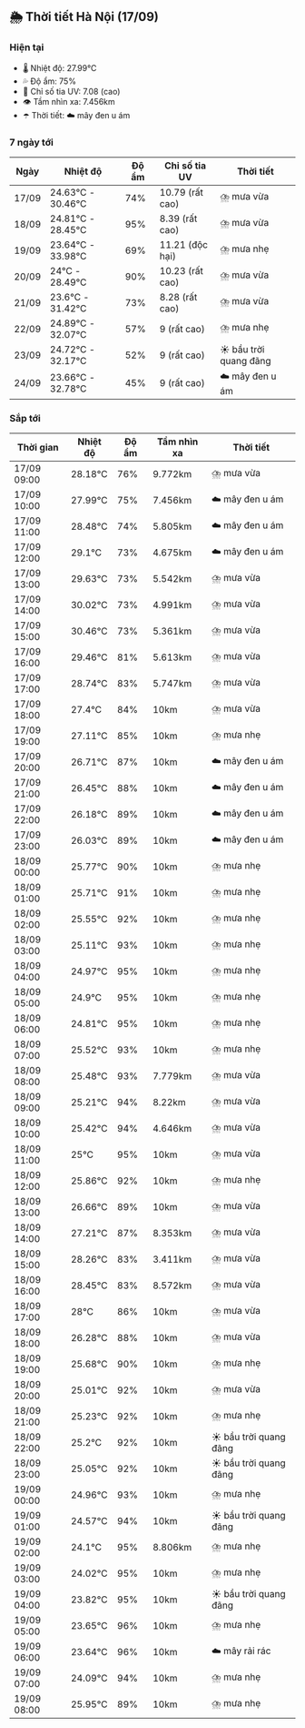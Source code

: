 ## 🌦️ Thời tiết Hà Nội (17/09)

### Hiện tại

- 🌡️ Nhiệt độ: 27.99℃
- 💦 Độ ẩm: 75%
- 🌟 Chỉ số tia UV: 7.08 (cao)
- 👁️ Tầm nhìn xa: 7.456km
- ☂️ Thời tiết: ☁️ mây đen u ám

### 7 ngày tới

| Ngày | Nhiệt độ | Độ ẩm | Chỉ số tia UV | Thời tiết |
| --- | --- | --- | --- | --- |
| 17/09 | 24.63℃ - 30.46℃ | 74% | 10.79 (rất cao) | ⛈️ mưa vừa |
| 18/09 | 24.81℃ - 28.45℃ | 95% | 8.39 (rất cao) | ⛈️ mưa vừa |
| 19/09 | 23.64℃ - 33.98℃ | 69% | 11.21 (độc hại) | ⛈️ mưa nhẹ |
| 20/09 | 24℃ - 28.49℃ | 90% | 10.23 (rất cao) | ⛈️ mưa vừa |
| 21/09 | 23.6℃ - 31.42℃ | 73% | 8.28 (rất cao) | ⛈️ mưa vừa |
| 22/09 | 24.89℃ - 32.07℃ | 57% | 9 (rất cao) | ⛈️ mưa nhẹ |
| 23/09 | 24.72℃ - 32.17℃ | 52% | 9 (rất cao) | ☀️ bầu trời quang đãng |
| 24/09 | 23.66℃ - 32.78℃ | 45% | 9 (rất cao) | ☁️ mây đen u ám |

### Sắp tới

| Thời gian | Nhiệt độ | Độ ẩm | Tầm nhìn xa | Thời tiết |
| --- | --- | --- | --- | --- |
| 17/09 09:00 | 28.18℃ | 76% | 9.772km | ⛈️ mưa vừa |
| 17/09 10:00 | 27.99℃ | 75% | 7.456km | ☁️ mây đen u ám |
| 17/09 11:00 | 28.48℃ | 74% | 5.805km | ☁️ mây đen u ám |
| 17/09 12:00 | 29.1℃ | 73% | 4.675km | ☁️ mây đen u ám |
| 17/09 13:00 | 29.63℃ | 73% | 5.542km | ⛈️ mưa vừa |
| 17/09 14:00 | 30.02℃ | 73% | 4.991km | ⛈️ mưa vừa |
| 17/09 15:00 | 30.46℃ | 73% | 5.361km | ⛈️ mưa vừa |
| 17/09 16:00 | 29.46℃ | 81% | 5.613km | ⛈️ mưa vừa |
| 17/09 17:00 | 28.74℃ | 83% | 5.747km | ⛈️ mưa vừa |
| 17/09 18:00 | 27.4℃ | 84% | 10km | ⛈️ mưa vừa |
| 17/09 19:00 | 27.11℃ | 85% | 10km | ⛈️ mưa nhẹ |
| 17/09 20:00 | 26.71℃ | 87% | 10km | ☁️ mây đen u ám |
| 17/09 21:00 | 26.45℃ | 88% | 10km | ☁️ mây đen u ám |
| 17/09 22:00 | 26.18℃ | 89% | 10km | ☁️ mây đen u ám |
| 17/09 23:00 | 26.03℃ | 89% | 10km | ☁️ mây đen u ám |
| 18/09 00:00 | 25.77℃ | 90% | 10km | ⛈️ mưa nhẹ |
| 18/09 01:00 | 25.71℃ | 91% | 10km | ⛈️ mưa nhẹ |
| 18/09 02:00 | 25.55℃ | 92% | 10km | ⛈️ mưa nhẹ |
| 18/09 03:00 | 25.11℃ | 93% | 10km | ⛈️ mưa nhẹ |
| 18/09 04:00 | 24.97℃ | 95% | 10km | ⛈️ mưa nhẹ |
| 18/09 05:00 | 24.9℃ | 95% | 10km | ⛈️ mưa nhẹ |
| 18/09 06:00 | 24.81℃ | 95% | 10km | ⛈️ mưa nhẹ |
| 18/09 07:00 | 25.52℃ | 93% | 10km | ⛈️ mưa nhẹ |
| 18/09 08:00 | 25.48℃ | 93% | 7.779km | ⛈️ mưa vừa |
| 18/09 09:00 | 25.21℃ | 94% | 8.22km | ⛈️ mưa vừa |
| 18/09 10:00 | 25.42℃ | 94% | 4.646km | ⛈️ mưa vừa |
| 18/09 11:00 | 25℃ | 95% | 10km | ⛈️ mưa vừa |
| 18/09 12:00 | 25.86℃ | 92% | 10km | ⛈️ mưa nhẹ |
| 18/09 13:00 | 26.66℃ | 89% | 10km | ⛈️ mưa vừa |
| 18/09 14:00 | 27.21℃ | 87% | 8.353km | ⛈️ mưa vừa |
| 18/09 15:00 | 28.26℃ | 83% | 3.411km | ⛈️ mưa vừa |
| 18/09 16:00 | 28.45℃ | 83% | 8.572km | ⛈️ mưa vừa |
| 18/09 17:00 | 28℃ | 86% | 10km | ⛈️ mưa vừa |
| 18/09 18:00 | 26.28℃ | 88% | 10km | ⛈️ mưa vừa |
| 18/09 19:00 | 25.68℃ | 90% | 10km | ⛈️ mưa nhẹ |
| 18/09 20:00 | 25.01℃ | 92% | 10km | ⛈️ mưa vừa |
| 18/09 21:00 | 25.23℃ | 92% | 10km | ⛈️ mưa nhẹ |
| 18/09 22:00 | 25.2℃ | 92% | 10km | ☀️ bầu trời quang đãng |
| 18/09 23:00 | 25.05℃ | 92% | 10km | ☀️ bầu trời quang đãng |
| 19/09 00:00 | 24.96℃ | 93% | 10km | ⛈️ mưa nhẹ |
| 19/09 01:00 | 24.57℃ | 94% | 10km | ☀️ bầu trời quang đãng |
| 19/09 02:00 | 24.1℃ | 95% | 8.806km | ⛈️ mưa nhẹ |
| 19/09 03:00 | 24.02℃ | 95% | 10km | ⛈️ mưa nhẹ |
| 19/09 04:00 | 23.82℃ | 95% | 10km | ☀️ bầu trời quang đãng |
| 19/09 05:00 | 23.65℃ | 96% | 10km | ⛈️ mưa nhẹ |
| 19/09 06:00 | 23.64℃ | 96% | 10km | ☁️ mây rải rác |
| 19/09 07:00 | 24.09℃ | 94% | 10km | ⛈️ mưa nhẹ |
| 19/09 08:00 | 25.95℃ | 89% | 10km | ⛈️ mưa nhẹ |
